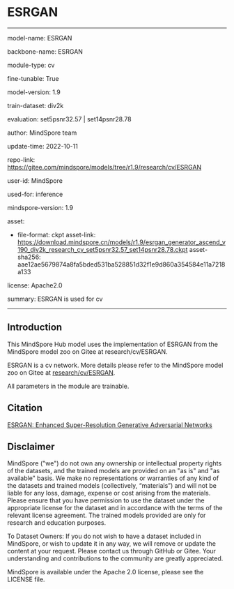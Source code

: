 # ESRGAN

---

model-name: ESRGAN

backbone-name: ESRGAN

module-type: cv

fine-tunable: True

model-version: 1.9

train-dataset: div2k

evaluation: set5psnr32.57 | set14psnr28.78

author: MindSpore team

update-time: 2022-10-11

repo-link: <https://gitee.com/mindspore/models/tree/r1.9/research/cv/ESRGAN>

user-id: MindSpore

used-for: inference

mindspore-version: 1.9

asset:

-
    file-format: ckpt
    asset-link: <https://download.mindspore.cn/models/r1.9/esrgan_generator_ascend_v190_div2k_research_cv_set5psnr32.57_set14psnr28.78.ckpt>
    asset-sha256: aae12ae5679874a8fa5bded531ba528851d32f1e9d860a354584e11a7218a133

license: Apache2.0

summary: ESRGAN is used for cv

---

## Introduction

This MindSpore Hub model uses the implementation of ESRGAN from the MindSpore model zoo on Gitee at research/cv/ESRGAN.

ESRGAN is a cv network. More details please refer to the MindSpore model zoo on Gitee at [research/cv/ESRGAN](https://gitee.com/mindspore/models/blob/r1.9/research/cv/ESRGAN/README.md).

All parameters in the module are trainable.

## Citation

[ESRGAN: Enhanced Super-Resolution Generative Adversarial Networks](https://arxiv.org/pdf/1809.00219.pdf)

## Disclaimer

MindSpore ("we") do not own any ownership or intellectual property rights of the datasets, and the trained models are provided on an "as is" and "as available" basis. We make no representations or warranties of any kind of the datasets and trained models (collectively, “materials”) and will not be liable for any loss, damage, expense or cost arising from the materials. Please ensure that you have permission to use the dataset under the appropriate license for the dataset and in accordance with the terms of the relevant license agreement. The trained models provided are only for research and education purposes.

To Dataset Owners: If you do not wish to have a dataset included in MindSpore, or wish to update it in any way, we will remove or update the content at your request. Please contact us through GitHub or Gitee. Your understanding and contributions to the community are greatly appreciated.

MindSpore is available under the Apache 2.0 license, please see the LICENSE file.
